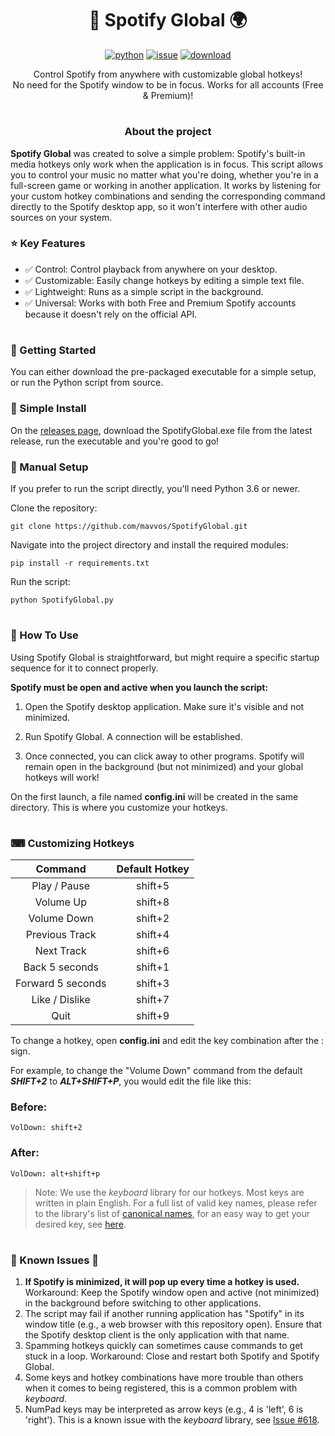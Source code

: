 <h1 align="center">🎵 Spotify Global 🌍</h1>
<div align="center">

  [![python](https://img.shields.io/badge/Python-3.6-3776AB.svg?style=flat&logo=python&logoColor=white)](https://www.python.org)
  [![issue](https://img.shields.io/badge/Report-Issue-red)](https://github.com/mavvos/SpotifyGlobal/issues)
  [![download](https://img.shields.io/badge/Download-Latest-brightgreen)](https://github.com/mavvos/SpotifyGlobal/releases/latest)

  Control Spotify from anywhere with customizable global hotkeys!\
  No need for the Spotify window to be in focus. Works for all accounts (Free & Premium)!
  
</div>

#
<h3 align=center>About the project</h3>
<b>Spotify Global</b> was created to solve a simple problem: Spotify's built-in media hotkeys only work when the application is in focus. This script allows you to control your music no matter what you're doing, whether you're in a full-screen game or working in another application. It works by listening for your custom hotkey combinations and sending the corresponding command directly to the Spotify desktop app, so it won't interfere with other audio sources on your system.

<h3>⭐ Key Features</h3>
<ul>
  <li>✅ Control: Control playback from anywhere on your desktop.
  <li>✅ Customizable: Easily change hotkeys by editing a simple text file.
  <li>✅ Lightweight: Runs as a simple script in the background.
  <li>✅ Universal: Works with both Free and Premium Spotify accounts because it doesn't rely on the official API.
</ul>

#
<h3>🏁 Getting Started</h3>

You can either download the pre-packaged executable for a simple setup, or run the Python script from source.

<h3>💾 Simple Install</h2>
On the <a href="https://github.com/mavvos/SpotifyGlobal/releases/latest">releases page</a>, download the SpotifyGlobal.exe file from the latest release, run the executable and you're good to go!

<h3>🐍 Manual Setup</h3>
If you prefer to run the script directly, you'll need Python 3.6 or newer.

Clone the repository:
```
git clone https://github.com/mavvos/SpotifyGlobal.git
```

Navigate into the project directory and install the required modules:

```
pip install -r requirements.txt
```

Run the script:
```
python SpotifyGlobal.py
```

#
<h3>🤔 How To Use </h3>

Using Spotify Global is straightforward, but might require a specific startup sequence for it to connect properly.

<b>Spotify must be open and active when you launch the script:</b>

1. Open the Spotify desktop application. Make sure it's visible and not minimized.

2. Run Spotify Global. A connection will be established.

3. Once connected, you can click away to other programs. Spotify will remain open in the background (but not minimized) and your global hotkeys will work!

On the first launch, a file named <b>config.ini</b> will be created in the same directory. This is where you customize your hotkeys.

#
<h3>⌨ Customizing Hotkeys</h3>

Command | Default Hotkey
:-----: | :----------:
Play / Pause | shift+5
Volume Up | shift+8
Volume Down | shift+2
Previous Track | shift+4
Next Track | shift+6
Back 5 seconds | shift+1
Forward 5 seconds | shift+3
Like / Dislike | shift+7
Quit | shift+9

To change a hotkey, open <b>config.ini</b> and edit the key combination after the : sign.

For example, to change the "Volume Down" command from the default <b><i>SHIFT+2</i></b> to <b><i>ALT+SHIFT+P</i></b>, you would edit the file like this:

<h3>Before:</h3>

```
VolDown: shift+2
```

<h3>After:</h3>

```
VolDown: alt+shift+p
```

> Note: We use the <i>keyboard</i> library for our hotkeys. Most keys are written in plain English. For a full list of valid key names, please refer to the library's list of <a href="https://github.com/boppreh/keyboard/blob/master/keyboard/_canonical_names.py?h=1">canonical names</a>, for an easy way to get your desired key, see <a href="https://github.com/boppreh/keyboard/issues/589#issuecomment-1399599739">here</a>.

#
<h3>🐜 Known Issues 🦟</h3>
<ol>
  <li><b>If Spotify is minimized, it will pop up every time a hotkey is used.</b> Workaround: Keep the Spotify window open and active (not minimized) in the background before switching to other applications.
  <li>The script may fail if another running application has "Spotify" in its window title (e.g., a web browser with this repository open). Ensure that the Spotify desktop client is the only application with that name.
  <li>Spamming hotkeys quickly can sometimes cause commands to get stuck in a loop. Workaround: Close and restart both Spotify and Spotify Global.
  <li>Some keys and hotkey combinations have more trouble than others when it comes to being registered, this is a common problem with <i>keyboard</i>.
  <li>NumPad keys may be interpreted as arrow keys (e.g., 4 is 'left', 6 is 'right'). This is a known issue with the <i>keyboard</i> library, see <a href="https://github.com/boppreh/keyboard/issues/618">Issue #618</a>.
</ol>
